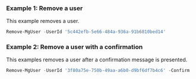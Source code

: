 ### Example 1: Remove a user

This example removes a user.

```powershell
Remove-MgUser -UserId '5c442efb-5e66-484a-936a-91b6810bed14'
```

### Example 2: Remove a user with a confirmation

This examples removes a user after a confirmation message is presented.

```powershell
Remove-MgUser -UserId '3f80a75e-750b-49aa-a6b0-d9bf6df7b4c6' -Confirm
```
